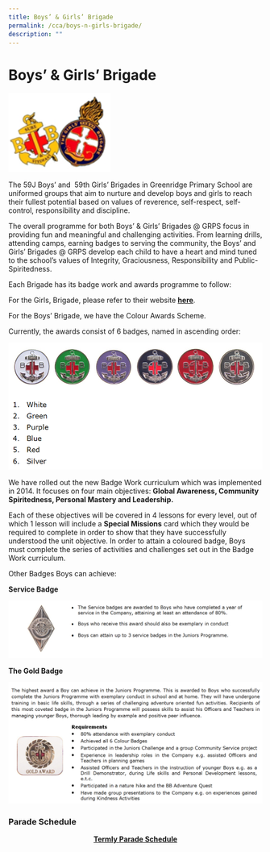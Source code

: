 ```yaml
---
title: Boys’ & Girls’ Brigade
permalink: /cca/boys-n-girls-brigade/
description: ""
---
```

# Boys’ & Girls’ Brigade

<img src="/images/Departments/PE,%20CCA%20and%20Aesthetics/Cca/Boys’%20&%20Girls’%20Brigade/Badge1.png"
     style="width:40%">
		 
		 
The 59J Boys’ and  59th Girls’ Brigades in Greenridge Primary School are uniformed groups that aim to nurture and develop boys and girls to reach their fullest potential based on values of reverence, self-respect, self-control, responsibility and discipline.

The overall programme for both Boys’ & Girls’ Brigades @ GRPS focus in providing fun and meaningful and challenging activities. From learning drills, attending camps, earning badges to serving the community, the Boys’ and Girls’ Brigades @ GRPS develop each child to have a heart and mind tuned to the school’s values of Integrity, Graciousness, Responsibility and Public-Spiritedness.

Each Brigade has its badge work and awards programme to follow:

For the Girls, Brigade, please refer to their website [**here**](https://www.gb.org.sg/our-programmes/).

For the Boys’ Brigade, we have the Colour Awards Scheme.

Currently, the awards consist of 6 badges, named in ascending order:

![](/images/Departments/PE,%20CCA%20and%20Aesthetics/Cca/Boys’%20&%20Girls’%20Brigade/Badge2.png)


We have rolled out the new Badge Work curriculum which was implemented in 2014. It focuses on four main objectives: **Global Awareness, Community Spiritedness, Personal Mastery and Leadership.**  

Each of these objectives will be covered in 4 lessons for every level, out of which 1 lesson will include a **Special Missions** card which they would be required to complete in order to show that they have successfully understood the unit objective. In order to attain a coloured badge, Boys must complete the series of activities and challenges set out in the Badge Work curriculum.

Other Badges Boys can achieve:

**Service Badge**

![](/images/Departments/PE,%20CCA%20and%20Aesthetics/Cca/Boys’%20&%20Girls’%20Brigade/Service%20badge.png)

**The Gold Badge**

![](/images/Departments/PE,%20CCA%20and%20Aesthetics/Cca/Boys’%20&%20Girls’%20Brigade/Gold%20badge.png)

### Parade Schedule

<p style="text-align: center;"><b><u>Termly Parade Schedule</u></b></p>